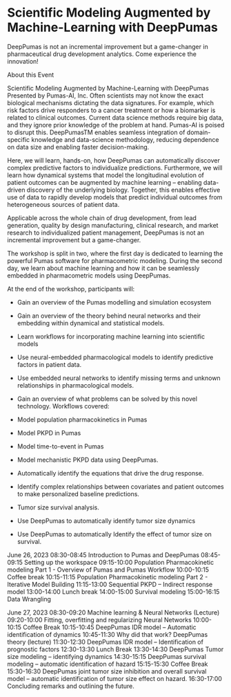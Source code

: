 # Scientific Modeling Augmented by Machine-Learning with DeepPumas

DeepPumas is not an incremental improvement but a game-changer in pharmaceutical drug development analytics. Come experience the innovation!

About this Event

Scientific Modeling Augmented by Machine-Learning with DeepPumas
Presented by Pumas-AI, Inc.
Often scientists may not know the exact biological mechanisms dictating the data signatures. For example, which risk factors drive responders to a cancer treatment or how a biomarker is related to clinical outcomes. Current data science methods require big data, and they ignore prior knowledge of the problem at hand. Pumas-AI is poised to disrupt this. DeepPumasTM enables seamless integration of domain-specific knowledge and data-science methodology, reducing dependence on data size and enabling faster decision-making.

Here, we will learn, hands-on, how DeepPumas can automatically discover complex predictive factors to individualize predictions. Furthermore, we will learn how dynamical systems that model the longitudinal evolution of patient outcomes can be augmented by machine learning – enabling data-driven discovery of the underlying biology. Together, this enables effective use of data to rapidly develop models that predict individual outcomes from heterogeneous sources of patient data.

Applicable across the whole chain of drug development, from lead generation, quality by design manufacturing, clinical research, and market research to individualized patient management, DeepPumas is not an incremental improvement but a game-changer.

The workshop is split in two, where the first day is dedicated to learning the powerful Pumas software for pharmacometric modeling. During the second day, we learn about machine learning and how it can be seamlessly embedded in pharmacometric models using DeepPumas.

At the end of the workshop, participants will:

- Gain an overview of the Pumas modelling and simulation ecosystem
- Gain an overview of the theory behind neural networks and their embedding within dynamical and statistical models.
- Learn workflows for incorporating machine learning into scientific models
- Use neural-embedded pharmacological models to identify predictive factors in patient data.
- Use embedded neural networks to identify missing terms and unknown relationships in pharmacological models.
- Gain an overview of what problems can be solved by this novel technology.
Workflows covered:

- Model population pharmacokinetics in Pumas
- Model PKPD in Pumas
- Model time-to-event in Pumas
- Model mechanistic PKPD data using DeepPumas.
- Automatically identify the equations that drive the drug response.
- Identify complex relationships between covariates and patient outcomes to make personalized baseline predictions.
- Tumor size survival analysis.
- Use DeepPumas to automatically identify tumor size dynamics
- Use DeepPumas to automatically Identify the effect of tumor size on survival.

June 26, 2023
08:30-08:45 Introduction to Pumas and DeepPumas
08:45-09:15 Setting up the workspace
09:15-10:00 Population Pharmacokinetic modeling Part 1 - Overview of Pumas and Pumas Workflow
10:00-10:15 Coffee break
10:15-11:15 Population Pharmacokinetic modeling Part 2 - Iterative Model Building
11:15-13:00 Sequential PKPD – Indirect response model
13:00-14:00 Lunch break
14:00-15:00 Survival modeling
15:00-16:15 Data Wrangling


June 27, 2023
08:30-09:20 Machine learning & Neural Networks (Lecture)
09:20-10:00 Fitting, overfitting and regularizing Neural Networks
10:00-10:15 Coffee Break
10:15-10:45 DeepPumas IDR model – Automatic identification of dynamics
10:45-11:30 Why did that work? DeepPumas theory (lecture)
11:30-12:30 DeepPumas IDR model – Identification of prognostic factors
12:30-13:30 Lunch Break
13:30-14:30 DeepPumas Tumor size modeling – identifying dynamics
14:30-15:15 DeepPumas survival modeling – automatic identification of hazard
15:15-15:30 Coffee Break
15:30-16:30 DeepPumas joint tumor size inhibition and overall survival model – automatic identification of tumor size effect on hazard.
16:30-17:00 Concluding remarks and outlining the future.

